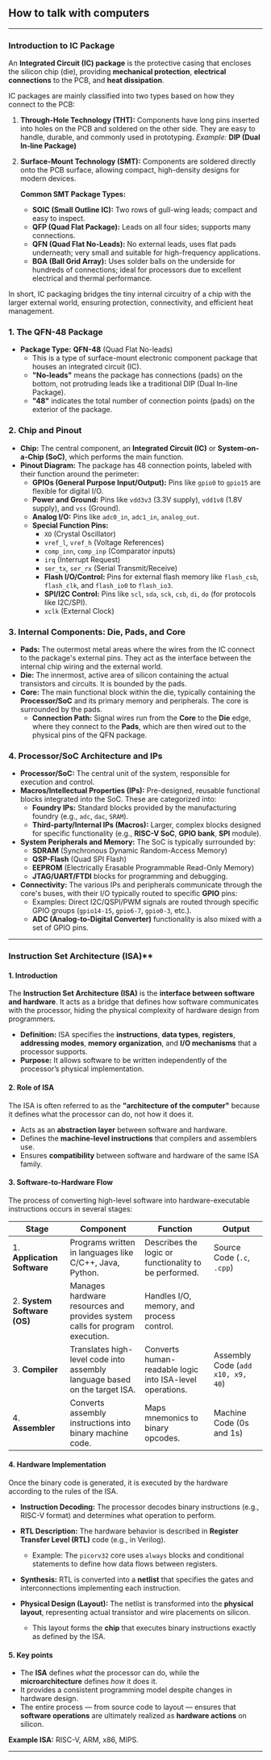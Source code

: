 

## How to talk with computers

---

### Introduction to IC Package

An **Integrated Circuit (IC) package** is the protective casing that encloses the silicon chip (die), providing **mechanical protection**, **electrical connections** to the PCB, and **heat dissipation**.

IC packages are mainly classified into two types based on how they connect to the PCB:

1. **Through-Hole Technology (THT):**
   Components have long pins inserted into holes on the PCB and soldered on the other side. They are easy to handle, durable, and commonly used in prototyping.
   *Example:* **DIP (Dual In-line Package)**

2. **Surface-Mount Technology (SMT):**
   Components are soldered directly onto the PCB surface, allowing compact, high-density designs for modern devices.

   **Common SMT Package Types:**

   * **SOIC (Small Outline IC):** Two rows of gull-wing leads; compact and easy to inspect.
   * **QFP (Quad Flat Package):** Leads on all four sides; supports many connections.
   * **QFN (Quad Flat No-Leads):** No external leads, uses flat pads underneath; very small and suitable for high-frequency applications.
   * **BGA (Ball Grid Array):** Uses solder balls on the underside for hundreds of connections; ideal for processors due to excellent electrical and thermal performance.

In short, IC packaging bridges the tiny internal circuitry of a chip with the larger external world, ensuring protection, connectivity, and efficient heat management.

### 1. The QFN-48 Package
* **Package Type:** **QFN-48** (Quad Flat No-leads)
    * This is a type of surface-mount electronic component package that houses an integrated circuit (IC).
    * **"No-leads"** means the package has connections (pads) on the bottom, not protruding leads like a traditional DIP (Dual In-line Package).
    * **"48"** indicates the total number of connection points (pads) on the exterior of the package.


### 2. Chip and Pinout
* **Chip:** The central component, an **Integrated Circuit (IC)** or **System-on-a-Chip (SoC)**, which performs the main function.
* **Pinout Diagram:** The package has 48 connection points, labeled with their function around the perimeter:
    * **GPIOs (General Purpose Input/Output):** Pins like `gpio0` to `gpio15` are flexible for digital I/O.
    * **Power and Ground:** Pins like `vdd3v3` (3.3V supply), `vdd1v8` (1.8V supply), and `vss` (Ground).
    * **Analog I/O:** Pins like `adc0_in`, `adc1_in`, `analog_out`.
    * **Special Function Pins:**
        * `XO` (Crystal Oscillator)
        * `vref_l`, `vref_h` (Voltage References)
        * `comp_inn`, `comp_inp` (Comparator inputs)
        * `irq` (Interrupt Request)
        * `ser_tx`, `ser_rx` (Serial Transmit/Receive)
        * **Flash I/O/Control:** Pins for external flash memory like `flash_csb`, `flash_clk`, and `flash_io0` to `flash_io3`.
        * **SPI/I2C Control:** Pins like `scl`, `sda`, `sck`, `csb`, `di`, `do` (for protocols like I2C/SPI).
        * `xclk` (External Clock)

### 3. Internal Components: Die, Pads, and Core
* **Pads:** The outermost metal areas where the wires from the IC connect to the package's external pins. They act as the interface between the internal chip wiring and the external world.
* **Die:** The innermost, active area of silicon containing the actual transistors and circuits. It is bounded by the pads.
* **Core:** The main functional block within the die, typically containing the **Processor/SoC** and its primary memory and peripherals. The core is surrounded by the pads.
    * **Connection Path:** Signal wires run from the **Core** to the **Die** edge, where they connect to the **Pads**, which are then wired out to the physical pins of the QFN package.

### 4. Processor/SoC Architecture and IPs
* **Processor/SoC:** The central unit of the system, responsible for execution and control.
* **Macros/Intellectual Properties (IPs):** Pre-designed, reusable functional blocks integrated into the SoC. These are categorized into:
    * **Foundry IPs:** Standard blocks provided by the manufacturing foundry (e.g., `adc`, `dac`, `SRAM`).
    * **Third-party/Internal IPs (Macros):** Larger, complex blocks designed for specific functionality (e.g., **RISC-V SoC**, **GPIO bank**, **SPI** module).
* **System Peripherals and Memory:** The SoC is typically surrounded by:
    * **SDRAM** (Synchronous Dynamic Random-Access Memory)
    * **QSP-Flash** (Quad SPI Flash)
    * **EEPROM** (Electrically Erasable Programmable Read-Only Memory)
    * **JTAG/UART/FTDI** blocks for programming and debugging.
* **Connectivity:** The various IPs and peripherals communicate through the core's buses, with their I/O typically routed to specific **GPIO** pins:
    * Examples: Direct I2C/QSPI/PWM signals are routed through specific GPIO groups (`gpio14-15`, `gpio6-7`, `gpio0-3`, etc.).
    * **ADC (Analog-to-Digital Converter)** functionality is also mixed with a set of GPIO pins.

---

### Instruction Set Architecture (ISA)**

#### **1. Introduction**

The **Instruction Set Architecture (ISA)** is the **interface between software and hardware**. It acts as a bridge that defines how software communicates with the processor, hiding the physical complexity of hardware design from programmers.

* **Definition:**
  ISA specifies the **instructions**, **data types**, **registers**, **addressing modes**, **memory organization**, and **I/O mechanisms** that a processor supports.
* **Purpose:**
  It allows software to be written independently of the processor’s physical implementation.


#### **2. Role of ISA**

The ISA is often referred to as the **"architecture of the computer"** because it defines what the processor can do, not how it does it.

* Acts as an **abstraction layer** between software and hardware.
* Defines the **machine-level instructions** that compilers and assemblers use.
* Ensures **compatibility** between software and hardware of the same ISA family.


#### **3. Software-to-Hardware Flow**

The process of converting high-level software into hardware-executable instructions occurs in several stages:

| **Stage**                   | **Component**                                                               | **Function**                                             | **Output**                        |
| --------------------------- | --------------------------------------------------------------------------- | -------------------------------------------------------- | --------------------------------- |
| 1. **Application Software** | Programs written in languages like C/C++, Java, Python.                     | Describes the logic or functionality to be performed.    | Source Code (`.c`, `.cpp`)        |
| 2. **System Software (OS)** | Manages hardware resources and provides system calls for program execution. | Handles I/O, memory, and process control.                |                               |
| 3. **Compiler**             | Translates high-level code into assembly language based on the target ISA.  | Converts human-readable logic into ISA-level operations. | Assembly Code (`add x10, x9, 40`) |
| 4. **Assembler**            | Converts assembly instructions into binary machine code.                    | Maps mnemonics to binary opcodes.                        | Machine Code (0s and 1s)          |


#### **4. Hardware Implementation**

Once the binary code is generated, it is executed by the hardware according to the rules of the ISA.

* **Instruction Decoding:**
  The processor decodes binary instructions (e.g., RISC-V format) and determines what operation to perform.
* **RTL Description:**
  The hardware behavior is described in **Register Transfer Level (RTL)** code (e.g., in Verilog).

  * Example: The `picorv32` core uses `always` blocks and conditional statements to define how data flows between registers.
* **Synthesis:**
  RTL is converted into a **netlist** that specifies the gates and interconnections implementing each instruction.
* **Physical Design (Layout):**
  The netlist is transformed into the **physical layout**, representing actual transistor and wire placements on silicon.

  * This layout forms the **chip** that executes binary instructions exactly as defined by the ISA.



#### **5. Key points**

* The **ISA** defines *what* the processor can do, while the **microarchitecture** defines *how* it does it.
* It provides a consistent programming model despite changes in hardware design.
* The entire process — from source code to layout — ensures that **software operations** are ultimately realized as **hardware actions** on silicon.

**Example ISA:** RISC-V, ARM, x86, MIPS.

---

